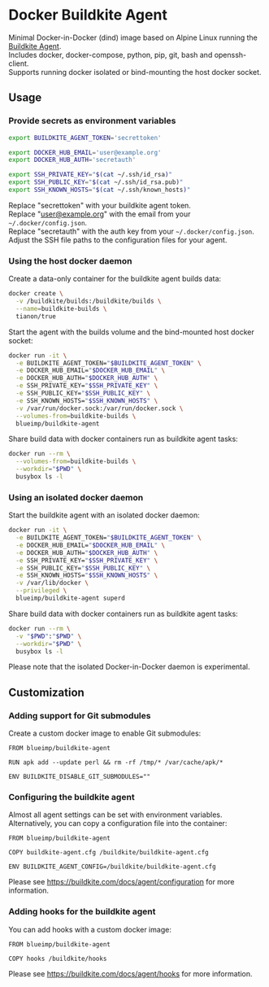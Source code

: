 # Docker Buildkite Agent

Minimal Docker-in-Docker (dind) image based on Alpine Linux running the
[Buildkite Agent](https://github.com/buildkite/agent).  
Includes docker, docker-compose, python, pip, git, bash and openssh-client.  
Supports running docker isolated or bind-mounting the host docker socket.

## Usage

### Provide secrets as environment variables

```sh
export BUILDKITE_AGENT_TOKEN='secrettoken'

export DOCKER_HUB_EMAIL='user@example.org'
export DOCKER_HUB_AUTH='secretauth'

export SSH_PRIVATE_KEY="$(cat ~/.ssh/id_rsa)"
export SSH_PUBLIC_KEY="$(cat ~/.ssh/id_rsa.pub)"
export SSH_KNOWN_HOSTS="$(cat ~/.ssh/known_hosts)"
```

Replace "secrettoken" with your buildkite agent token.  
Replace "user@example.org" with the email from your `~/.docker/config.json`.  
Replace "secretauth" with the auth key from your `~/.docker/config.json`.  
Adjust the SSH file paths to the configuration files for your agent.

### Using the host docker daemon

Create a data-only container for the buildkite agent builds data:

```bash
docker create \
  -v /buildkite/builds:/buildkite/builds \
  --name=buildkite-builds \
  tianon/true
```

Start the agent with the builds volume and the bind-mounted host docker socket:

```bash
docker run -it \
  -e BUILDKITE_AGENT_TOKEN="$BUILDKITE_AGENT_TOKEN" \
  -e DOCKER_HUB_EMAIL="$DOCKER_HUB_EMAIL" \
  -e DOCKER_HUB_AUTH="$DOCKER_HUB_AUTH" \
  -e SSH_PRIVATE_KEY="$SSH_PRIVATE_KEY" \
  -e SSH_PUBLIC_KEY="$SSH_PUBLIC_KEY" \
  -e SSH_KNOWN_HOSTS="$SSH_KNOWN_HOSTS" \
  -v /var/run/docker.sock:/var/run/docker.sock \
  --volumes-from=buildkite-builds \
  blueimp/buildkite-agent
```

Share build data with docker containers run as buildkite agent tasks:

```bash
docker run --rm \
  --volumes-from=buildkite-builds \
  --workdir="$PWD" \
  busybox ls -l
```

### Using an isolated docker daemon

Start the buildkite agent with an isolated docker daemon:

```sh
docker run -it \
  -e BUILDKITE_AGENT_TOKEN="$BUILDKITE_AGENT_TOKEN" \
  -e DOCKER_HUB_EMAIL="$DOCKER_HUB_EMAIL" \
  -e DOCKER_HUB_AUTH="$DOCKER_HUB_AUTH" \
  -e SSH_PRIVATE_KEY="$SSH_PRIVATE_KEY" \
  -e SSH_PUBLIC_KEY="$SSH_PUBLIC_KEY" \
  -e SSH_KNOWN_HOSTS="$SSH_KNOWN_HOSTS" \
  -v /var/lib/docker \
  --privileged \
  blueimp/buildkite-agent superd
```

Share build data with docker containers run as buildkite agent tasks:

```bash
docker run --rm \
  -v "$PWD":"$PWD" \
  --workdir="$PWD" \
  busybox ls -l
```

Please note that the isolated Docker-in-Docker daemon is experimental.

## Customization

### Adding support for Git submodules

Create a custom docker image to enable Git submodules:

```
FROM blueimp/buildkite-agent

RUN apk add --update perl && rm -rf /tmp/* /var/cache/apk/*

ENV BUILDKITE_DISABLE_GIT_SUBMODULES=""
```

### Configuring the buildkite agent

Almost all agent settings can be set with environment variables.  
Alternatively, you can copy a configuration file into the container:

```
FROM blueimp/buildkite-agent

COPY buildkite-agent.cfg /buildkite/buildkite-agent.cfg

ENV BUILDKITE_AGENT_CONFIG=/buildkite/buildkite-agent.cfg
```

Please see https://buildkite.com/docs/agent/configuration for more information.

### Adding hooks for the buildkite agent

You can add hooks with a custom docker image:

```
FROM blueimp/buildkite-agent

COPY hooks /buildkite/hooks
```

Please see https://buildkite.com/docs/agent/hooks for more information.
